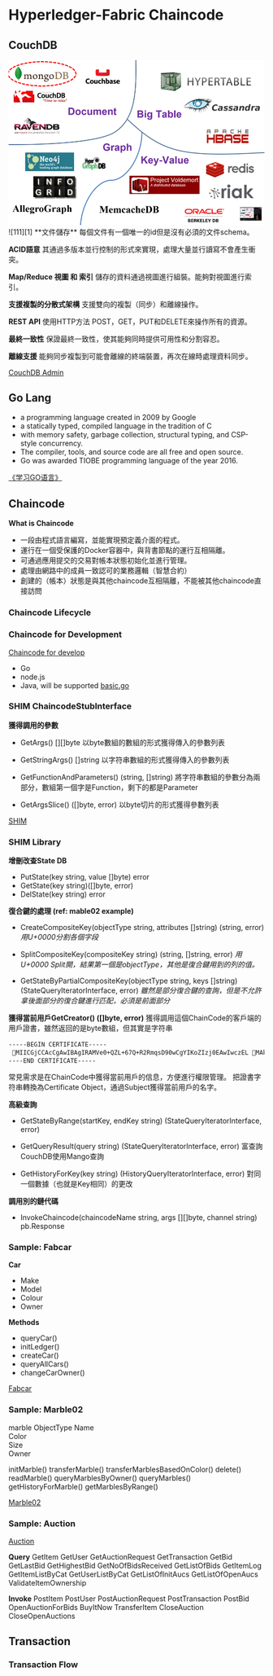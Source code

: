 ﻿# Hyperledger-Fabric Chaincode
## CouchDB
<img src=".\NoSQL_DB.png" width="700">
![111][1]
**文件儲存**
每個文件有一個唯一的id但是沒有必須的文件schema。

**ACID語意**
其通過多版本並行控制的形式來實現，處理大量並行讀寫不會產生衝突。

**Map/Reduce 視圖 和 索引**
儲存的資料通過視圖進行組裝。能夠對視圖進行索引。

**支援複製的分散式架構**
支援雙向的複製（同步）和離線操作。

**REST API**
使用HTTP方法 POST，GET，PUT和DELETE來操作所有的資源。

**最終一致性**
保證最終一致性，使其能夠同時提供可用性和分割容忍。

**離線支援**
能夠同步複製到可能會離線的終端裝置，再次在線時處理資料同步。

[CouchDB Admin][2]

## Go Lang

 - a programming language created in 2009 by Google 
 - a statically typed, compiled language in the tradition of C 
 - with memory safety, garbage collection, structural typing, and CSP-style concurrency.
 - The compiler, tools, and source code are all free and open source. 
 - Go was awarded TIOBE programming language of the year 2016.

[《学习GO语言》][3]

## Chaincode
**What is Chaincode**

 - 一段由程式語言編寫，並能實現預定義介面的程式。
 - 運行在一個受保護的Docker容器中，與背書節點的運行互相隔離。
 - 可通過應用提交的交易對帳本狀態初始化並進行管理。
 - 處理由網路中的成員一致認可的業務邏輯（智慧合約）
 - 創建的（帳本）狀態是與其他chaincode互相隔離，不能被其他chaincode直接訪問

### Chaincode Lifecycle
### Chaincode for Development
[Chaincode for develop][4]

 - Go
 - node.js
 - Java, will be supported
 [basic.go][5]

### SHIM ChaincodeStubInterface
**獲得調用的參數**

 - GetArgs() [][]byte 
	以byte數組的數組的形式獲得傳入的參數列表

 - GetStringArgs() []string 
	以字符串數組的形式獲得傳入的參數列表

 - GetFunctionAndParameters() (string, []string) 
	將字符串數組的參數分為兩部分，數組第一個字是Function，剩下的都是Parameter

 - GetArgsSlice() ([]byte, error) 
	以byte切片的形式獲得參數列表

[SHIM][6]

### SHIM Library
**增刪改查State DB**

 - PutState(key string, value []byte) error 
 - GetState(key string)([]byte, error) 
 - DelState(key string) error

**復合鍵的處理 (ref: mable02 example)**

 - CreateCompositeKey(objectType string, attributes []string) (string, error)
*用U+0000分割各個字段*

 - SplitCompositeKey(compositeKey string) (string, []string, error)
*用U+0000 Split開，結果第一個是objectType，其他是復合鍵用到的列的值。*

 - GetStateByPartialCompositeKey(objectType string, keys []string) (StateQueryIteratorInterface, error)
*雖然是部分復合鍵的查詢，但是不允許拿後面部分的復合鍵進行匹配，必須是前面部分*

**獲得當前用戶GetCreator() ([]byte, error)**
獲得調用這個ChainCode的客戶端的用戶證書，雖然返回的是byte數組，但其實是字符串

```
-----BEGIN CERTIFICATE----- MIICGjCCAcCgAwIBAgIRAMVe0+QZL+67Q+R2RmqsD90wCgYIKoZIzj0EAwIwczEL MAkGA1UEBhMCVVMxEzARBgNVBAgTCkNhbGlmb3JuaWExFjAUBgNVBAcTDVNhbiBG cmFuY2lzY28xGTAXBgNVBAoTEG9yZzEuZXhhbXBsZS5jb20xHDAaBgNVBAMTE2Nh Lm9yZzEuZXhhbXBsZS5jb20wHhcNMTcwODEyMTYyNTU1WhcNMjcwODEwMTYyNTU1 WjBbMQswCQYDVQQGEwJVUzETMBEGA1UECBMKQ2FsaWZvcm5pYTEWMBQGA1UEBxMN U2FuIEZyYW5jaXNjbzEfMB0GA1UEAwwWVXNlcjFAb3JnMS5leGFtcGxlLmNvbTBZ MBMGByqGSM49AgEGCCqGSM49AwEHA0IABN7WqfFwWWKynl9SI87byp0SZO6QU1hT JRatYysXX5MJJRzvvVsSTsUzQh5jmgwkPbFcvk/x4W8lj5d2Tohff+WjTTBLMA4G A1UdDwEB/wQEAwIHgDAMBgNVHRMBAf8EAjAAMCsGA1UdIwQkMCKAIO2os1zK9BKe Lb4P8lZOFU+3c0S5+jHnEILFWx2gNoLkMAoGCCqGSM49BAMCA0gAMEUCIQDAIDHK gPZsgZjzNTkJgglZ7VgJLVFOuHgKWT9GbzhwBgIgE2YWoDpG0HuhB66UzlA+6QzJ +jvM0tOVZuWyUIVmwBM= -----END CERTIFICATE-----
```
常見需求是在ChainCode中獲得當前用戶的信息，方便進行權限管理。
把證書字符串轉換為Certificate Object，通過Subject獲得當前用戶的名字。

**高級查詢**

 - GetStateByRange(startKey, endKey string) (StateQueryIteratorInterface, error)

 - GetQueryResult(query string) (StateQueryIteratorInterface, error)
富查詢CouchDB使用Mango查詢

 - GetHistoryForKey(key string) (HistoryQueryIteratorInterface, error)
對同一個數據（也就是Key相同）的更改

**調用別的鏈代碼**
 
- InvokeChaincode(chaincodeName string, args [][]byte, channel string) pb.Response

### Sample: Fabcar
**Car** 
 - Make 
 - Model 
 - Colour 
 - Owner

**Methods**
 - queryCar() 
 - initLedger() 
 - createCar() 
 - queryAllCars() 
 - changeCarOwner()

[Fabcar][7]
### Sample: Marble02
marble
	ObjectType
	Name      
	Color     
	Size      
	Owner 
	
initMarble()
transferMarble()
transferMarblesBasedOnColor()
delete()
readMarble()
queryMarblesByOwner()
queryMarbles()
getHistoryForMarble()
getMarblesByRange()

[Marble02][8]
### Sample: Auction
[Auction][9]

**Query**
GetItem
GetUser
GetAuctionRequest
GetTransaction
GetBid
GetLastBid
GetHighestBid
GetNoOfBidsReceived
GetListOfBids
GetItemLog
GetItemListByCat
GetUserListByCat
GetListOfInitAucs
GetListOfOpenAucs
ValidateItemOwnership

**Invoke**
PostItem
PostUser
PostAuctionRequest
PostTransaction
PostBid
OpenAuctionForBids
BuyItNow
TransferItem
CloseAuction
CloseOpenAuctions

## Transaction
### Transaction Flow


  [1]: NoSQL_DB.png
  [2]: http://IP:5984/_utils/#/database/mychannel_fabcar/_all_docs
  [3]: https://mikespook.com/learning-go/
  [4]: https://hyperledger-fabric.readthedocs.io/en/release-1.1/chaincode4ade.html#chaincode-api
  [5]: ./basic.go
  [6]: https://godoc.org/github.com/hyperledger/fabric/core/chaincode/shim#Chaincode
  [7]: https://github.com/hyperledger/fabric-samples/tree/release-1.1/chaincode/fabcar/go
  [8]: https://github.com/hyperledger/fabric-samples/tree/release-1.1/chaincode/marbles02/go
  [9]: https://github.com/ITPeople-Blockchain/auction/tree/v1.1.0/art/artchaincode